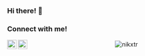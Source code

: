 ### Hi there! 👋
### Connect with me!
[<img align="left" alt="Lorenzo Tinfena | LinkedIn" width="22px" src="https://cdn.jsdelivr.net/npm/simple-icons@v3/icons/linkedin.svg" />][linkedin]
[<img align="left" alt="Lorenzo Tinfena | Instagram" width="22px" src="https://cdn.jsdelivr.net/npm/simple-icons@v3/icons/instagram.svg" />][instagram]

[instagram]: https://www.instagram.com/lorenzo.tinfena/
[linkedin]: https://www.linkedin.com/in/lorenzotinfena/

<p align="center">&nbsp;<img align="center" src="https://github-readme-stats.vercel.app/api?username=nikxtr&show_icons=true&theme=tokyonight&locale=en" alt="nikxtr" /></p>
